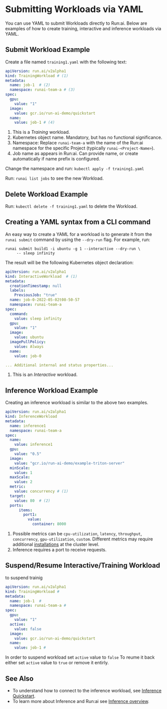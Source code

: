 
# Submitting Workloads via YAML

You can use YAML to submit Workloads directly to Run:ai. Below are examples of how to create training, interactive and inference workloads via YAML.

## Submit Workload Example

Create a file named `training1.yaml` with the following text:

``` YAML title="training1.yaml"
apiVersion: run.ai/v2alpha1
kind: TrainingWorkload # (1)
metadata:
  name: job-1  # (2) 
  namespace: runai-team-a # (3)
spec:
  gpu:
    value: "1"
  image:
    value: gcr.io/run-ai-demo/quickstart
  name:
    value: job-1 # (4)
```

1. This is a _Training_ workload.
2. Kubernetes object name. Mandatory, but has no functional significance.
3. Namespace: Replace `runai-team-a` with the name of the Run:ai namespace for the specific Project (typically `runai-<Project-Name>`).
4. Job name as appears in Run:ai. Can provide name, or create automatically if name prefix is configured. 

Change the namespace and run: `kubectl apply -f training1.yaml`

Run: `runai list jobs` to see the new Workload.

## Delete Workload Example

Run: `kubectl delete -f training1.yaml` to delete the Workload. 


## Creating a YAML syntax from a CLI command

An easy way to create a YAML for a workload is to generate it from the `runai submit` command by using the `--dry-run` flag. For example, run:

```
runai submit build1 -i ubuntu -g 1 --interactive --dry-run \
     -- sleep infinity 
```

The result will be the following Kubernetes object declaration:

``` YAML
apiVersion: run.ai/v2alpha1
kind: InteractiveWorkload  # (1)
metadata:
  creationTimestamp: null
  labels:
    PreviousJob: "true"
  name: job-0-2022-05-02t08-50-57
  namespace: runai-team-a
spec:
  command:
    value: sleep infinity
  gpu:
    value: "1"
  image:
    value: ubuntu
  imagePullPolicy:
    value: Always
  name:
    value: job-0

... Additional internal and status properties...
```

1. This is an _Interactive_ workload.


## Inference Workload Example

Creating an inference workload is similar to the above two examples.

``` YAML
apiVersion: run.ai/v2alpha1
kind: InferenceWorkload
metadata:
  name: inference1
  namespace: runai-team-a
spec:
  name:
    value: inference1
  gpu:
    value: "0.5"
  image:
    value: "gcr.io/run-ai-demo/example-triton-server"
  minScale:
    value: 1
  maxScale:
    value: 2
  metric:
    value: concurrency # (1)
  target:
    value: 80  # (2)
  ports:
      items:
        port1:
          value:
            container: 8000
```

1. Possible metrics can be `cpu-utilization`, `latency`, `throughput`, `concurrency`, `gpu-utilization`, `custom`. Different metrics may require additional [installations](../../admin/runai-setup/cluster-setup/cluster-prerequisites.md#inference) at the cluster level. 
2. Inference requires a port to receive requests.

## Suspend/Resume Interactive/Training Workload

to suspend trainig
```YAML
apiVersion: run.ai/v2alpha1
kind: TrainingWorkload # 
metadata:
  name: job-1  #  
  namespace: runai-team-a # 
spec:
  gpu:
    value: "1"
  active:
    value: false
  image:
    value: gcr.io/run-ai-demo/quickstart
  name:
    value: job-1 # 
```
In order to suspend workload set `active` value to `false`
To reume it back either set `active` value to `true` or remove it entirly. 


## See Also
* To understand how to connect to the inference workload, see [Inference Quickstart](../../Researcher/Walkthroughs/quickstart-inference.md).
* To learn more about Inference and Run:ai see [Inference overview](../../admin/workloads/inference-overview.md).
